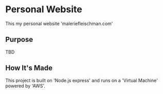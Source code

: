 # Personal Website

This my personal website 'maleriefleischman.com'

## Purpose

TBD

## How It's Made

This project is built on 'Node.js express' and runs on a 'Virtual Machine' powered by 'AWS'.

